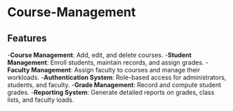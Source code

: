 # Course-Management

## Features

-**Course Management**: Add, edit, and delete courses.
-**Student Management**: Enroll students, maintain records, and assign grades.
-**Faculty Management**: Assign faculty to courses and manage their workloads.
-**Authentication System**: Role-based access for administrators, students, and faculty.
-**Grade Management**: Record and compute student grades.
-**Reporting System**: Generate detailed reports on grades, class lists, and faculty loads.
